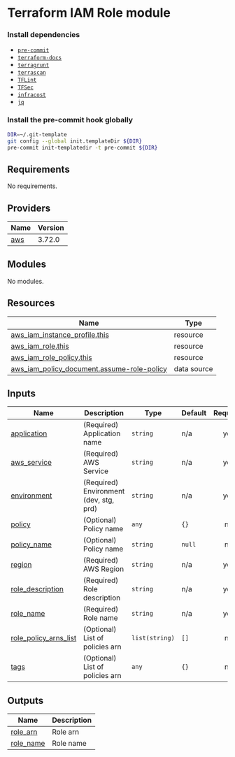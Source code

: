 # Terraform IAM Role module

### Install dependencies

<!-- markdownlint-disable no-inline-html -->

* [`pre-commit`](https://pre-commit.com/#install)
* [`terraform-docs`](https://github.com/terraform-docs/terraform-docs)
* [`terragrunt`](https://terragrunt.gruntwork.io/docs/getting-started/install/)
* [`terrascan`](https://github.com/accurics/terrascan)
* [`TFLint`](https://github.com/terraform-linters/tflint)
* [`TFSec`](https://github.com/liamg/tfsec)
* [`infracost`](https://github.com/infracost/infracost)
* [`jq`](https://github.com/stedolan/jq)

### Install the pre-commit hook globally

```bash
DIR=~/.git-template
git config --global init.templateDir ${DIR}
pre-commit init-templatedir -t pre-commit ${DIR}
```

<!-- BEGINNING OF PRE-COMMIT-TERRAFORM DOCS HOOK -->
## Requirements

No requirements.

## Providers

| Name | Version |
|------|---------|
| <a name="provider_aws"></a> [aws](#provider\_aws) | 3.72.0 |

## Modules

No modules.

## Resources

| Name | Type |
|------|------|
| [aws_iam_instance_profile.this](https://registry.terraform.io/providers/hashicorp/aws/latest/docs/resources/iam_instance_profile) | resource |
| [aws_iam_role.this](https://registry.terraform.io/providers/hashicorp/aws/latest/docs/resources/iam_role) | resource |
| [aws_iam_role_policy.this](https://registry.terraform.io/providers/hashicorp/aws/latest/docs/resources/iam_role_policy) | resource |
| [aws_iam_policy_document.assume-role-policy](https://registry.terraform.io/providers/hashicorp/aws/latest/docs/data-sources/iam_policy_document) | data source |

## Inputs

| Name | Description | Type | Default | Required |
|------|-------------|------|---------|:--------:|
| <a name="input_application"></a> [application](#input\_application) | (Required) Application name | `string` | n/a | yes |
| <a name="input_aws_service"></a> [aws\_service](#input\_aws\_service) | (Required) AWS Service | `string` | n/a | yes |
| <a name="input_environment"></a> [environment](#input\_environment) | (Required) Environment (dev, stg, prd) | `string` | n/a | yes |
| <a name="input_policy"></a> [policy](#input\_policy) | (Optional) Policy name | `any` | `{}` | no |
| <a name="input_policy_name"></a> [policy\_name](#input\_policy\_name) | (Optional) Policy name | `string` | `null` | no |
| <a name="input_region"></a> [region](#input\_region) | (Required) AWS Region | `string` | n/a | yes |
| <a name="input_role_description"></a> [role\_description](#input\_role\_description) | (Required) Role description | `string` | n/a | yes |
| <a name="input_role_name"></a> [role\_name](#input\_role\_name) | (Required) Role name | `string` | n/a | yes |
| <a name="input_role_policy_arns_list"></a> [role\_policy\_arns\_list](#input\_role\_policy\_arns\_list) | (Optional) List of policies arn | `list(string)` | `[]` | no |
| <a name="input_tags"></a> [tags](#input\_tags) | (Optional) List of policies arn | `any` | `{}` | no |

## Outputs

| Name | Description |
|------|-------------|
| <a name="output_role_arn"></a> [role\_arn](#output\_role\_arn) | Role arn |
| <a name="output_role_name"></a> [role\_name](#output\_role\_name) | Role name |
<!-- END OF PRE-COMMIT-TERRAFORM DOCS HOOK -->
